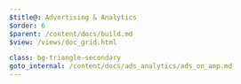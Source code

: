 ```yaml
---
$title@: Advertising & Analytics
$order: 6
$parent: /content/docs/build.md
$view: /views/doc_grid.html

class: bg-triangle-secondary
goto_internal: /content/docs/ads_analytics/ads_on_amp.md
---
```

